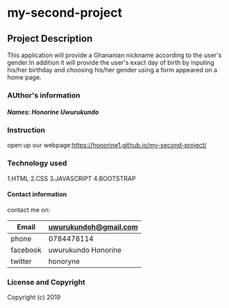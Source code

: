 # my-second-project

## Project Description

This application will  provide a Ghananian nickname according to the user's gender.In addition it will provide the user's exact day of birth by inputing his/her birthday and choosing his/her gender using a form appeared on a home page.
### AUthor's information

##### Names: Honorine Uwurukundo

### Instruction

 open up our webpage:https://honorine1.github.io/my-second-project/
<!--.fill the form which is appearing on:You will be required to enter the birthday and choose gender
.After all,click on Submit button
.your day of birth and  akan name will be displayed! -->

### Technology used

1.HTML
2.CSS
3.JAVASCRIPT
4.BOOTSTRAP

#### Contact information

contact me on:


|Email               | uwurukundoh@gmail.com |
|--------------------|-----------------------|
| phone              |0784478114             |
|facebook            |uwurukundo Honorine    |
|twitter             |honoryne               |  
      


### License and Copyright

Copyright (c) 2019
